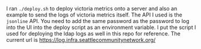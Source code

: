 I ran `./deploy.sh` to deploy victoria metrics onto a server and also an example to send the logs of victoria metrics itself. The API I used is the `jsonline` API. You need to add the same password as the password to log into the UI into the deploy script as an environment variable. I put the script I used for deploying the ldap logs as well in this repo for reference. The current url is https://log.infra.seattlecommunitynetwork.org/
